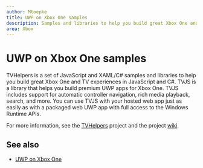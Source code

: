 ```yaml
---
author: Mtoepke
title: UWP on Xbox One samples
description: Samples and libraries to help you build great Xbox One and TV experiences.
area: Xbox
---
```


# UWP on Xbox One samples

TVHelpers is a set of JavaScript and XAML/C# samples and libraries to help you build great Xbox One and TV experiences in JavaScript and C#. TVJS is a library that helps you build premium UWP apps for Xbox One. TVJS includes support for automatic controller navigation, rich media playback, search, and more. You can use TVJS with your hosted web app just as easily as with a packaged web UWP app with full access to the Windows Runtime APIs.
  
For more information, see the [TVHelpers](https://github.com/Microsoft/TVHelpers) project and the project [wiki](https://github.com/Microsoft/TVHelpers/wiki).

## See also

- [UWP on Xbox One](index.md)


<!--HONumber=Jun16_HO2-->


